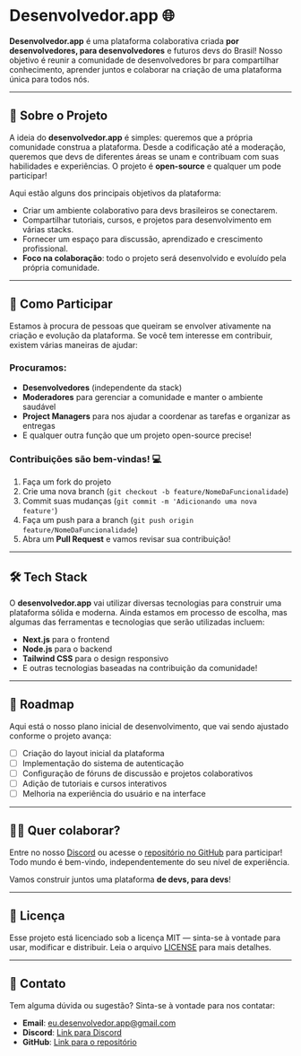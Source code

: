 # Desenvolvedor.app 🌐

**Desenvolvedor.app** é uma plataforma colaborativa criada **por desenvolvedores, para desenvolvedores** e futuros devs do Brasil! Nosso objetivo é reunir a comunidade de desenvolvedores br para compartilhar conhecimento, aprender juntos e colaborar na criação de uma plataforma única para todos nós.

---

## 🧐 Sobre o Projeto

A ideia do **desenvolvedor.app** é simples: queremos que a própria comunidade construa a plataforma. Desde a codificação até a moderação, queremos que devs de diferentes áreas se unam e contribuam com suas habilidades e experiências. O projeto é **open-source** e qualquer um pode participar!

Aqui estão alguns dos principais objetivos da plataforma:

-   Criar um ambiente colaborativo para devs brasileiros se conectarem.
-   Compartilhar tutoriais, cursos, e projetos para desenvolvimento em várias stacks.
-   Fornecer um espaço para discussão, aprendizado e crescimento profissional.
-   **Foco na colaboração**: todo o projeto será desenvolvido e evoluído pela própria comunidade.

---

## 🚀 Como Participar

Estamos à procura de pessoas que queiram se envolver ativamente na criação e evolução da plataforma. Se você tem interesse em contribuir, existem várias maneiras de ajudar:

### Procuramos:

-   **Desenvolvedores** (independente da stack)
-   **Moderadores** para gerenciar a comunidade e manter o ambiente saudável
-   **Project Managers** para nos ajudar a coordenar as tarefas e organizar as entregas
-   E qualquer outra função que um projeto open-source precise!

### Contribuições são bem-vindas! 💻

1. Faça um fork do projeto
2. Crie uma nova branch (`git checkout -b feature/NomeDaFuncionalidade`)
3. Commit suas mudanças (`git commit -m 'Adicionando uma nova feature'`)
4. Faça um push para a branch (`git push origin feature/NomeDaFuncionalidade`)
5. Abra um **Pull Request** e vamos revisar sua contribuição!

---

## 🛠️ Tech Stack

O **desenvolvedor.app** vai utilizar diversas tecnologias para construir uma plataforma sólida e moderna. Ainda estamos em processo de escolha, mas algumas das ferramentas e tecnologias que serão utilizadas incluem:

-   **Next.js** para o frontend
-   **Node.js** para o backend
-   **Tailwind CSS** para o design responsivo
-   E outras tecnologias baseadas na contribuição da comunidade!

---

## 📢 Roadmap

Aqui está o nosso plano inicial de desenvolvimento, que vai sendo ajustado conforme o projeto avança:

-   [ ] Criação do layout inicial da plataforma
-   [ ] Implementação do sistema de autenticação
-   [ ] Configuração de fóruns de discussão e projetos colaborativos
-   [ ] Adição de tutoriais e cursos interativos
-   [ ] Melhoria na experiência do usuário e na interface

---

## 🧑‍💻 Quer colaborar?

Entre no nosso [Discord](https://discord.gg/dty49FVS) ou acesse o [repositório no GitHub](https://github.com/desenvolvedor-app/app) para participar! Todo mundo é bem-vindo, independentemente do seu nível de experiência.

Vamos construir juntos uma plataforma **de devs, para devs**!

---

## 📄 Licença

Esse projeto está licenciado sob a licença MIT — sinta-se à vontade para usar, modificar e distribuir. Leia o arquivo [LICENSE](LICENSE) para mais detalhes.

---

## 💬 Contato

Tem alguma dúvida ou sugestão? Sinta-se à vontade para nos contatar:

-   **Email**: eu.desenvolvedor.app@gmail.com
-   **Discord**: [Link para Discord](https://discord.gg/dty49FVS)
-   **GitHub**: [Link para o repositório](https://github.com/desenvolvedor-app/app)
